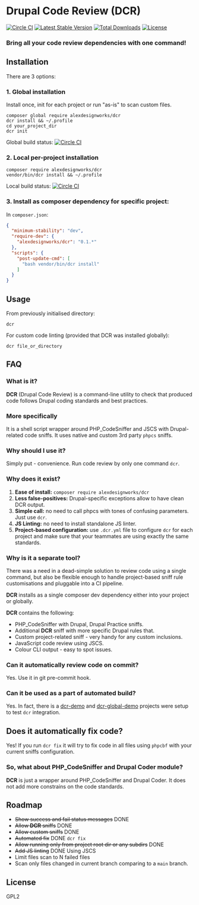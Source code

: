 # Drupal Code Review (DCR) 

[![Circle CI](https://circleci.com/gh/alexdesignworks/dcr.svg?style=shield)](https://circleci.com/gh/alexdesignworks/dcr)
[![Latest Stable Version](https://poser.pugx.org/alexdesignworks/dcr/v/stable)](https://packagist.org/packages/alexdesignworks/dcr)
[![Total Downloads](https://poser.pugx.org/alexdesignworks/dcr/downloads)](https://packagist.org/packages/alexdesignworks/dcr)
[![License](https://poser.pugx.org/alexdesignworks/dcr/license)](https://packagist.org/packages/alexdesignworks/dcr)

### Bring all your code review dependencies with one command!

## Installation
There are 3 options:

### 1. Global installation
Install once, init for each project or run "as-is" to scan custom files.
```
composer global require alexdesignworks/dcr
dcr install && ~/.profile
cd your_project_dir
dcr init
```

Global build status: [![Circle CI](https://circleci.com/gh/alexdesignworks/dcr-global-demo.svg?style=shield)](https://circleci.com/gh/alexdesignworks/dcr-global-demo)

### 2. Local per-project installation
```
composer require alexdesignworks/dcr
vendor/bin/dcr install && ~/.profile
```

Local build status: [![Circle CI](https://circleci.com/gh/alexdesignworks/dcr-demo.svg?style=shield)](https://circleci.com/gh/alexdesignworks/dcr-demo)

### 3. Install as composer dependency for specific project:
In `composer.json`:
```json
{
  "minimum-stability": "dev",
  "require-dev": {
    "alexdesignworks/dcr": "0.1.*"
  },
  "scripts": {
    "post-update-cmd": [
      "bash vendor/bin/dcr install"
    ]
  }
}
```

## Usage
From previously initialised directory:
```
dcr
```

For custom code linting (provided that DCR was installed globally):
```
dcr file_or_directory
```

## FAQ
### What is it?
**DCR** (Drupal Code Review) is a command-line utility to check that produced code follows Drupal coding standards and best practices.

### More specifically
It is a shell script wrapper around PHP_CodeSniffer and JSCS with Drupal-related code sniffs. It uses native and custom 3rd party `phpcs` sniffs.

### Why should I use it?
Simply put - convenience. Run code review by only one command `dcr`.

### Why does it exist?
1. **Ease of install:** `composer require alexdesignworks/dcr`
2. **Less false-positives:** Drupal-specific exceptions allow to have clean DCR output.
3. **Simple call:** no need to call phpcs with tones of confusing parameters. Just use `dcr`.
4. **JS Linting:** no need to install standalone JS linter.
5. **Project-based configuration:** use `.dcr.yml` file to configure `dcr` for each project and make sure that your teammates are using exactly the same standards.

### Why is it a separate tool?
There was a need in a dead-simple solution to review code using a single command, but also be flexible enough to handle project-based sniff rule customisations and pluggable into a CI pipeline.

**DCR** installs as a single composer dev dependency either into your project or globally.

**DCR** contains the following:

* PHP_CodeSniffer with Drupal, Drupal Practice sniffs.
* Additional **DCR** sniff with more specific Drupal rules that.
* Custom project-related sniff - very handy for any custom inclusions.
* JavaScript code review using JSCS.
* Colour CLI output - easy to spot issues.

### Can it automatically review code on commit?
Yes. Use it in git pre-commit hook.

### Can it be used as a part of automated build?
Yes. In fact, there is a [dcr-demo](https://github.com/alexdesignworks/dcr-demo) and [dcr-global-demo](https://github.com/alexdesignworks/dcr-global-demo) projects were setup to test `dcr` integration.

## Does it automatically fix code?
Yes! If you run `dcr fix` it will try to fix code in all files using `phpcbf` with your current sniffs configuration.

### So, what about PHP_CodeSniffer and Drupal Coder module?
**DCR** is just a wrapper around PHP_CodeSniffer and Drupal Coder. It does not add more constrains on the code standards.

## Roadmap
* <del>Show success and fail status messages</del> DONE
* <del>Allow **DCR** sniffs</del> DONE
* <del>Allow custom sniffs</del> DONE
* <del>Automated fix</del> DONE `dcr fix`
* <del>Allow running only from project root dir or any subdirs</del> DONE
* <del>Add JS linting</del> DONE Using JSCS
* Limit files scan to N failed files
* Scan only files changed in current branch comparing to a `main` branch.

## License
GPL2
